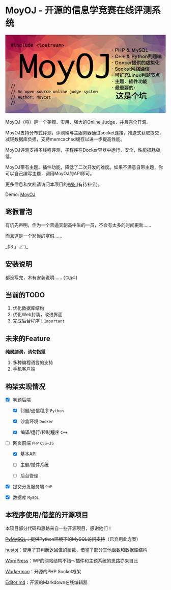 MoyOJ - 开源的信息学竞赛在线评测系统
======================

![MoyOJ](https://raw.githubusercontent.com/moycat/MoyOJ/master/MoyOJ.png)

MoyOJ（将）是一个美观、实用、强大的Online Judge，并且完全开源。

MoyOJ支持分布式评测，评测端与主服务器通过socket连接，推送式获取提交，减轻数据库负担，支持memcached缓存以进一步提高性能。

MoyOJ评测支持多线程评测，子程序在Docker容器中运行，安全，性能损耗极低。

MoyOJ带有主题、插件功能，降低了二次开发的难度。如果不满意自带主题，你可以自己编写主题，调用MoyOJ的API即可。

更多信息和文档请访问本项目的[Wiki](https://github.com/moycat/MoyOJ/wiki)(有待补全)。

Demo: [MoyOJ](https://moyoj.xyz/)

寒假冒泡
-----------

有坑先声明，作为一个苦逼天朝高中生的一员，不会有太多的时间更新……

而且这是一个悲惨的寒假……

\_(:3 」∠ )_

安装说明
-----------

都没写完，木有安装说明…… (つд⊂)

当前的TODO
-----------

 1. 优化数据库结构
 1. 优化Web封装，改进界面
 1. 完成后台程序！`Important`

未来的Feature
-----------

**纯属脑洞，请勿指望**

1. 多种编程语言的支持
1. 手机客户端

构架实现情况
-----------

- [X] 判题后端

    - [X] 判题/通信程序 `Python`

    - [X] 沙盒环境 `Docker`

    - [X] 编译/运行/控制程序 `C++`

- [ ] 网页前端 `PHP` `CSS+JS`

    - [X] 基本API

    - [ ] 主题/插件系统

    - [ ] 后台管理

- [X] 提交分发服务端 `PHP`

- [X] 数据库 `MySQL`

本程序使用/借鉴的开源项目
-----------

本项目部分代码和思路来自一些开源项目，感谢他们！

~~[PyMySQL](https://github.com/PyMySQL/PyMySQL)：提供Python环境下的MySQL访问支持~~（已弃用此方案）

[hustoj](https://github.com/zhblue/hustoj)：使用了其判断返回值的函数，借鉴了部分其他函数和数据库结构

[WordPress](https://wordpress.org/)：WP的网站结构不错～插件和主题系统的思路亦来自此

[Workerman](http://www.workerman.net/)：开源的PHP Socket框架

[Editor.md](https://pandao.github.io/editor.md/)：开源的Markdown在线编辑器

